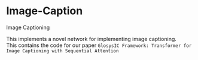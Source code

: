# Image-Caption
Image Captioning

This implements a novel network for implementing image captioning. <br>
This contains the code for our paper `GlosysIC Framework: Transformer for Image Captioning with Sequential Attention
`
